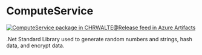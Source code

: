 # ComputeService

[![ComputeService package in CHRWALTE@Release feed in Azure Artifacts](https://feeds.dev.azure.com/CHRWALTE/_apis/public/Packaging/Feeds/84b01d8c-663b-4914-8eb1-f49cba57bae1@858cb7cc-94f8-41e6-9f8b-3846155b9cfe/Packages/3f2a9f2f-53a3-455a-a5f1-9096aaa1b3b6/Badge)](https://dev.azure.com/CHRWALTE/ChrWalte/_packaging?_a=package&feed=84b01d8c-663b-4914-8eb1-f49cba57bae1%40858cb7cc-94f8-41e6-9f8b-3846155b9cfe&package=3f2a9f2f-53a3-455a-a5f1-9096aaa1b3b6&preferRelease=true)

.Net Standard Library used to generate random numbers and strings, hash data, and encrypt data.
